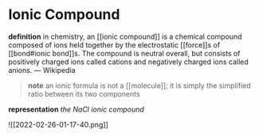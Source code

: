 # Ionic Compound

**definition** in chemistry, an [[ionic compound]] is a chemical compound composed of ions held together by the electrostatic [[force]]s of [[bond#ionic bond]]s. The compound is neutral overall, but consists of positively charged ions called cations and negatively charged ions called anions. &mdash; Wikipedia

> **note** an ionic formula is not a [[molecule]]; it is simply the simplified ratio between its two components

**representation** _the $\text{NaCl}$ ionic compound_

![[2022-02-26-01-17-40.png]]
